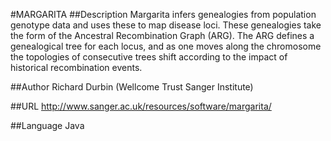 #MARGARITA
##Description
Margarita infers genealogies from population genotype data and uses these to map disease loci. These genealogies take the form of the Ancestral Recombination Graph (ARG). The ARG defines a genealogical tree for each locus, and as one moves along the chromosome the topologies of consecutive trees shift according to the impact of historical recombination events.

##Author
Richard Durbin (Wellcome Trust Sanger Institute)

##URL
http://www.sanger.ac.uk/resources/software/margarita/

##Language
Java

